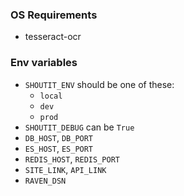 ### OS Requirements
- tesseract-ocr


### Env variables

- `SHOUTIT_ENV` should be one of these:
    - `local`
    - `dev`
    - `prod`
- `SHOUTIT_DEBUG` can be `True`
- `DB_HOST`, `DB_PORT`
- `ES_HOST`, `ES_PORT`
- `REDIS_HOST`, `REDIS_PORT`
- `SITE_LINK`, `API_LINK`
- `RAVEN_DSN`
